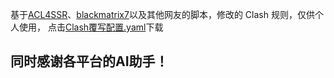 基于[ACL4SSR]()、[blackmatrix7](https://github.com/blackmatrix7/ios_rule_script/tree/master/rule/Clash)以及其他网友的脚本，修改的 Clash 规则，仅供个人使用，
点击[Clash覆写配置.yaml](https://raw.githubusercontent.com/holddyxu/clash/refs/heads/main/config/Full_config.yaml)下载

## 同时感谢各平台的AI助手！
